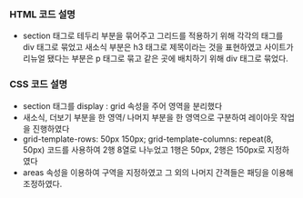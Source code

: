 ### HTML 코드 설명

- section 태그로 테두리 부분을 묶어주고 그리드를 적용하기 위해 각각의 태그를
div 태그로 묶었고 새소식 부분은 h3 태그로 제목이라는 것을 표현하였고 사이트가
리뉴얼 됐다는 부분은 p 태그로 묶고 같은 곳에 배치하기 위해 div 태그로 묶었다.

### CSS 코드 설명

- section 태그를 display : grid 속성을 주어 영역을 분리했다
- 새소식, 더보기 부분을 한 영역/ 나머지 부분을 한 영역으로 구분하여 레이아웃 작업을 진행하였다
- grid-template-rows: 50px 150px;
grid-template-columns: repeat(8, 50px) 코드를 사용하여 2행 8열로 나누었고
1행은 50px, 2행은 150px로 지정하였다
- areas 속성을 이용하여 구역을 지정하였고 그 외의 나머지 간격들은 패딩을 이용해 조정하였다.